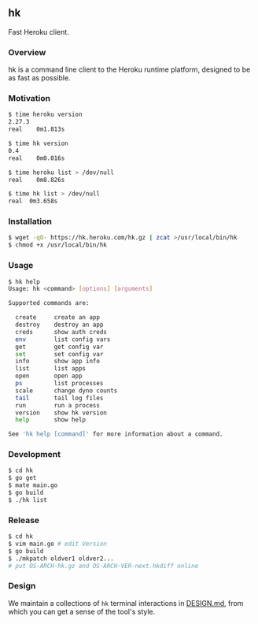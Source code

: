## hk

Fast Heroku client.


### Overview

hk is a command line client to the Heroku runtime platform, designed to be as fast as possible.


### Motivation

```bash
$ time heroku version
2.27.3
real	0m1.813s

$ time hk version
0.4
real	0m0.016s

$ time heroku list > /dev/null
real	0m8.826s

$ time hk list > /dev/null
real  0m3.658s
```


### Installation

```bash
$ wget -qO- https://hk.heroku.com/hk.gz | zcat >/usr/local/bin/hk
$ chmod +x /usr/local/bin/hk
```


### Usage

```bash
$ hk help
Usage: hk <command> [options] [arguments]

Supported commands are:

  create     create an app
  destroy    destroy an app
  creds      show auth creds
  env        list config vars
  get        get config var
  set        set config var
  info       show app info
  list       list apps
  open       open app
  ps         list processes
  scale      change dyno counts
  tail       tail log files
  run        run a process
  version    show hk version
  help       show help

See 'hk help [command]' for more information about a command.
```


### Development

```bash
$ cd hk
$ go get
$ mate main.go
$ go build
$ ./hk list
```


### Release

```bash
$ cd hk
$ vim main.go # edit Version
$ go build
$ ./mkpatch oldver1 oldver2...
# put OS-ARCH-hk.gz and OS-ARCH-VER-next.hkdiff online
```


### Design

We maintain a collections of `hk` terminal interactions in [DESIGN.md](hk/blob/master/DESIGN.md), from which you can get a sense of the tool's style.
